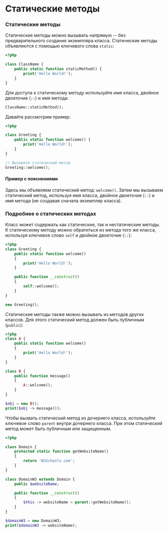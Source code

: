 # Статические методы

### Статические методы

Статические методы можно вызывать напрямую -- без предварительного создания экземпляра класса. Статические методы объявляются с помощью ключевого слова `static`:

```php
<?php  

class ClassName {
	public static function staticMethod() {
		print('Hello World!');
	}
}
```

Для доступа к статическому методу используйте имя класса, двойное двоеточие (`::`) и имя метода:

```php
ClassName::staticMethod();
```

Давайте рассмотрим пример:

```php
<?php

class Greeting {
	public static function welcome() {
		print('Hello World!');
	}
}

// Вызовите статический метод
Greeting::welcome();
```

#### Пример с пояснениями

Здесь мы объявляем статический метод: `welcome()`. Затем мы вызываем статический метод, используя имя класса, двойное двоеточие (`::`) и имя метода (не создавая сначала экземпляр класса).

### Подробнее о статических методах

Класс может содержать как статические, так и нестатические методы. К статическому методу можно обратиться из метода того же класса, используя ключевое слово `self` и двойное двоеточие (`::`):

```php
<?php  
class Greeting {
	public static function welcome()
	{
		print('Hello World!');
	}

	public function __construct()
	{
		self::welcome();
	}
}

new Greeting();
```

Статические методы также можно вызывать из методов других классов. Для этого статический метод должен быть публичным (`public`):

```php
<?php  
class A {  
	public static function welcome()
	{  
		print('Hello World!');
	}  
}

class B {  
	public function message()
	{  
		A::welcome();
	}
}

$obj = new B();
print($obj -> message());
```

Чтобы вызвать статический метод из дочернего класса, используйте ключевое слово `parent` внутри дочернего класса. При этом статический метод может быть публичным или защищенным.

```php
<?php  

class Domain {
	protected static function getWebsiteName()
	{
		return 'W3Schools.com';
	}
}

class DomainW3 extends Domain {
	public $websiteName;

	public function __construct()
	{
		$this -> websiteName = parent::getWebsiteName();
	}
}

$domainW3 = new DomainW3;
print($domainW3 -> websiteName);
```